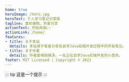 ```yaml
---
home: true
heroImage: /hero.jpg
heroText: 个人学习笔记分享库
tagline: 喜欢编程，热爱分享
actionText: 开始阅读👉
actionLink: /home/
features:
- title: 关于本站
  details: 本站用于笔者分享在自学Java后端开发过程中的所有笔记。
- title: 关于作者
  details: 作者爱喝胡辣汤，一名正在自学Java后端开发的小菜鸡。
footer: MIT Licensed | Copyright © 2023
---
```


::: tip
这是一个提示
:::


